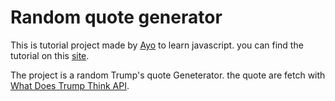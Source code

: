 # Random quote generator

This is tutorial project made by [Ayo](https://github.com/ayoisaiah) to learn javascript.
you can find the tutorial on this [site](https://freshman.tech/random-quote-machine/).

The project is a random Trump's quote Geneterator.
the quote are fetch with [What Does Trump Think API](https://whatdoestrumpthink.com/api-docs/index.html).
